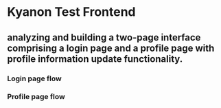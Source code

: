 # Kyanon Test Frontend 

## analyzing and building a two-page interface comprising a login page and a profile page with profile information update functionality.


### Login page flow

### Profile page flow